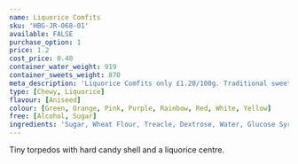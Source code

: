 ```yaml
---
name: Liquorice Comfits
sku: 'HBG-JR-068-01'
available: FALSE
purchase_option: 1
price: 1.2
cost_price: 0.48
container_water_weight: 919
container_sweets_weight: 870
meta_description: 'Liquorice Comfits only £1.20/100g. Traditional sweets and more at Humbugs Confectionery  Store. Specialists in satisfying your sweet tooth!'
type: [Chewy, Liquorice]
flavour: [Aniseed]
colour: [Green, Orange, Pink, Purple, Rainbow, Red, White, Yellow]
free: [Alcohol, Sugar]
ingredients: 'Sugar, Wheat Flour, Treacle, Dextrose, Water, Glucose Syrup, Modified Tapioca Starch, Colours: E170, E100, E163, E160A; Glazing Agents: Shellac, Carnauba Wax; Liquorice Extract, Vegetable Oil, Safflower Extract, Flavourings, Spirulina'
---
```

Tiny torpedos with hard candy shell and a liquorice centre.
